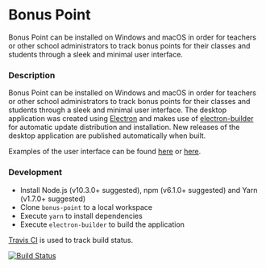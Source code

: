 # Bonus Point
Bonus Point can be installed on Windows and macOS in order for teachers or other school administrators to track bonus points for their classes and students through a sleek and minimal user interface.

### Description
Bonus Point can be installed on Windows and macOS in order for teachers or other school administrators to track bonus points for their classes and students through a sleek and minimal user interface. The desktop application was created using [Electron](https://electronjs.org) and makes use of [electron-builder](https://www.electron.build/auto-update) for automatic update distribution and installation. New releases of the desktop application are published automatically when built.

Examples of the user interface can be found [here](https://share.mathhulk.me/electron_2019-01-27_18-50-50.png) or [here](https://github.com/mathhulk/bonus-point/wiki).

### Development
* Install Node.js (v10.3.0+ suggested), npm (v6.1.0+ suggested) and Yarn (v1.7.0+ suggested)
* Clone `bonus-point` to a local workspace
* Execute `yarn` to install dependencies
* Execute `electron-builder` to build the application

[Travis CI](https://travis-ci.org/mathhulk/bonus-point) is used to track build status.

[![Build Status](https://travis-ci.org/mathhulk/bonus-point.svg?branch=master)](https://travis-ci.org/mathhulk/bonus-point)

